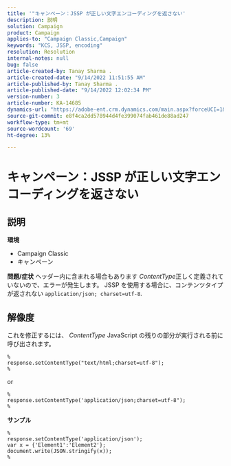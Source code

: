 ```yaml
---
title: '"キャンペーン：JSSP が正しい文字エンコーディングを返さない'
description: 説明
solution: Campaign
product: Campaign
applies-to: "Campaign Classic,Campaign"
keywords: "KCS, JSSP, encoding"
resolution: Resolution
internal-notes: null
bug: false
article-created-by: Tanay Sharma .
article-created-date: "9/14/2022 11:51:55 AM"
article-published-by: Tanay Sharma .
article-published-date: "9/14/2022 12:02:34 PM"
version-number: 3
article-number: KA-14685
dynamics-url: "https://adobe-ent.crm.dynamics.com/main.aspx?forceUCI=1&pagetype=entityrecord&etn=knowledgearticle&id=42acc49e-2334-ed11-9db1-002248086735"
source-git-commit: e8f4ca2dd578944d4fe399074fab461de88ad247
workflow-type: tm+mt
source-wordcount: '69'
ht-degree: 13%

---
```


# キャンペーン：JSSP が正しい文字エンコーディングを返さない

## 説明

<b>環境</b>
- Campaign Classic
- キャンペーン



<b>問題/症状</b>
ヘッダー内に含まれる場合もあります *ContentType*&#x200B;正しく定義されていないので、エラーが発生します。 JSSP を使用する場合に、コンテンツタイプが返されない `application/json; charset=utf-8`.


## 解像度


これを修正するには、 *ContentType* JavaScript の残りの部分が実行される前に呼び出されます。




```
%
response.setContentType("text/html;charset=utf-8");
%
```




or




```
%
response.setContentType('application/json;charset=utf-8");
%
```


<b>サンプル</b>




```
%
response.setContentType('application/json');
var x = {'Element1':'Element2'};
document.write(JSON.stringify(x));
%
```

